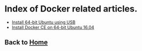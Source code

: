 # Index of Docker related articles.

- [Install 64-bit Ubuntu using USB](./0001_Install_x64_Ubuntu_with_USB.md)
- [Install Docker CE on 64-bit Ubuntu 16.04](./0002_Install_Docker_CE_on_Ubuntu.md)

## Back to [Home](../README.md)
